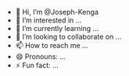 - 👋 Hi, I’m @Joseph-Kenga
- 👀 I’m interested in ...
- 🌱 I’m currently learning ...
- 💞️ I’m looking to collaborate on ...
- 📫 How to reach me ...
- 😄 Pronouns: ...
- ⚡ Fun fact: ...

<!---
Joseph-Kenga/Joseph-Kenga is a ✨ special ✨ repository because its `README.md` (this file) appears on your GitHub profile.
You can click the Preview link to take a look at your changes.
--->
